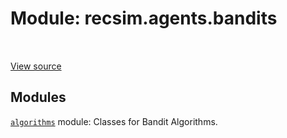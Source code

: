 <div itemscope itemtype="http://developers.google.com/ReferenceObject">
<meta itemprop="name" content="recsim.agents.bandits" />
<meta itemprop="path" content="Stable" />
</div>

# Module: recsim.agents.bandits

<table class="tfo-notebook-buttons tfo-api" align="left">
</table>

<a target="_blank" href="https://github.com/google-research/recsim/tree/master/recsim/agents/bandits/__init__.py">View
source</a>

## Modules

[`algorithms`](../../recsim/agents/bandits/algorithms.md) module: Classes for
Bandit Algorithms.
